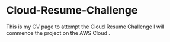 # Cloud-Resume-Challenge

This is my CV page to attempt the Cloud Resume Challenge I will commence the project on the AWS Cloud .

